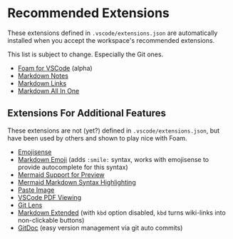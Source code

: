 # Recommended Extensions

These extensions defined in `.vscode/extensions.json` are automatically installed when you accept the workspace's recommended extensions.

This list is subject to change. Especially the Git ones.

- [Foam for VSCode](https://marketplace.visualstudio.com/items?itemName=foam.foam-vscode) (alpha)
- [Markdown Notes](https://marketplace.visualstudio.com/items?itemName=kortina.vscode-markdown-notes)
- [Markdown Links](https://marketplace.visualstudio.com/items?itemName=tchayen.markdown-links)
- [Markdown All In One](https://marketplace.visualstudio.com/items?itemName=yzhang.markdown-all-in-one)


## Extensions For Additional Features

These extensions are not (yet?) defined in `.vscode/extensions.json`, but have been used by others and shown to play nice with Foam.

- [Emojisense](https://marketplace.visualstudio.com/items?itemName=bierner.emojisense)
- [Markdown Emoji](https://marketplace.visualstudio.com/items?itemName=bierner.markdown-emoji) (adds `:smile:` syntax, works with emojisense to provide autocomplete for this syntax)
- [Mermaid Support for Preview](https://marketplace.visualstudio.com/items?itemName=bierner.markdown-mermaid)
- [Mermaid Markdown Syntax Highlighting](https://marketplace.visualstudio.com/items?itemName=bpruitt-goddard.mermaid-markdown-syntax-highlighting)
- [Paste Image](https://marketplace.visualstudio.com/items?itemName=mushan.vscode-paste-image)
- [VSCode PDF Viewing](https://marketplace.visualstudio.com/items?itemName=tomoki1207.pdf)
- [Git Lens](https://marketplace.visualstudio.com/items?itemName=eamodio.gitlens)
- [Markdown Extended](https://marketplace.visualstudio.com/items?itemName=jebbs.markdown-extended) (with `kbd` option disabled, `kbd` turns wiki-links into non-clickable buttons)
- [GitDoc](https://marketplace.visualstudio.com/items?itemName=vsls-contrib.gitdoc) (easy version management via git auto commits)
